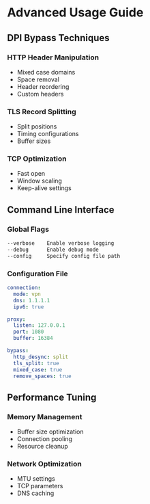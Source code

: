 # Advanced Usage Guide

## DPI Bypass Techniques

### HTTP Header Manipulation
- Mixed case domains
- Space removal
- Header reordering
- Custom headers

### TLS Record Splitting
- Split positions
- Timing configurations
- Buffer sizes

### TCP Optimization
- Fast open
- Window scaling
- Keep-alive settings

## Command Line Interface

### Global Flags
```bash
--verbose    Enable verbose logging
--debug      Enable debug mode
--config     Specify config file path
```

### Configuration File
```yaml
connection:
  mode: vpn
  dns: 1.1.1.1
  ipv6: true

proxy:
  listen: 127.0.0.1
  port: 1080
  buffer: 16384

bypass:
  http_desync: split
  tls_split: true
  mixed_case: true
  remove_spaces: true
```

## Performance Tuning

### Memory Management
- Buffer size optimization
- Connection pooling
- Resource cleanup

### Network Optimization
- MTU settings
- TCP parameters
- DNS caching 